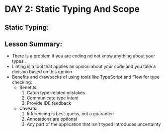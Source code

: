 # DAY 2: Static Typing And Scope
## Static Typing:
## Lesson Summary:
* There is a problem if you are coding nd not know anything about your types .
* Linting is a tool that applies an opnion about your code and you take a dicision based on this opnion
* Benefits and drawbacks of using tools like TypeScript and Flow for type checking:
  * Benefits:
    1. Catch type-related mistakes
    2. Communicate type intent
    3. Provide IDE feedback
  * Caveats:
    1. Inferencing is best-guess, not a guarantee
    2. Annotations are optional
    3. Any part of the application that isn't typed introduces uncertainty
